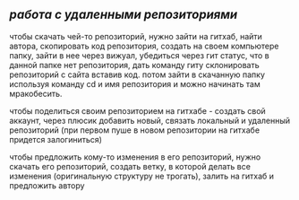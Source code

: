 ## *работа с удаленными репозиториями* ##
чтобы скачать чей-то репозиторий, нужно зайти на гитхаб, найти автора, скопировать код репозитория, создать на своем компьютере папку, зайти в нее через вижуал, убедиться через гит статус, что в данной папке нет репозитория, дать команду гиту склонировать репозиторий с сайта вставив код. потом зайти в скачанную папку используя команду cd и имя репозитория и можно начинать там мракобесить.

чтобы поделиться своим репозиторием на гитхабе - создать свой аккаунт, через плюсик добавить новый, связать локальный и удаленный репозиторий (при первом пуше в новом репозитории на гитхабе придется залогиниться)

чтобы предложить кому-то изменения в его репозиторий, нужно скачать его репозиторий, создать ветку, в которой делать все изменения (оригинальную структуру не трогать), залить на гитхаб и предложить автору
